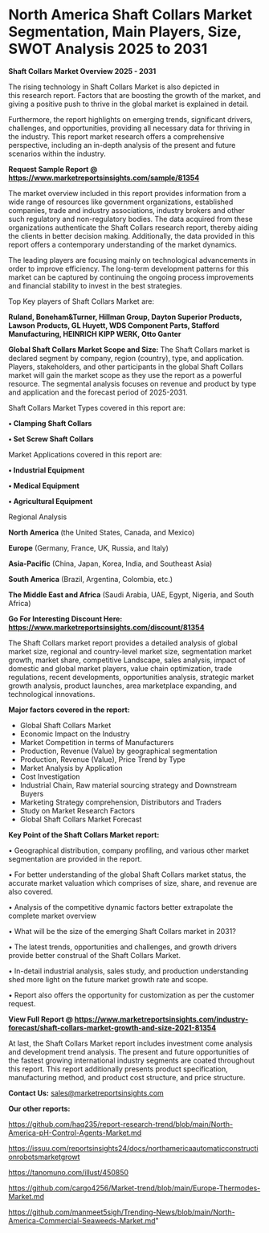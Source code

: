 # North America Shaft Collars Market Segmentation, Main Players, Size, SWOT Analysis 2025 to 2031

<Strong> Shaft Collars Market Overview 2025 - 2031</strong>

The rising technology in Shaft Collars Market is also depicted in this research report. Factors that are boosting the growth of the market, and giving a positive push to thrive in the global market is explained in detail.

Furthermore, the report highlights on emerging trends, significant drivers, challenges, and opportunities, providing all necessary data for thriving in the industry. This report market research offers a comprehensive perspective, including an in-depth analysis of the present and future scenarios within the industry.

<strong>Request Sample Report @ <a href=https://www.marketreportsinsights.com/sample/81354>https://www.marketreportsinsights.com/sample/81354</a></strong>

The market overview included in this report provides information from a wide range of resources like government organizations, established companies, trade and industry associations, industry brokers and other such regulatory and non-regulatory bodies. The data acquired from these organizations authenticate the Shaft Collars research report, thereby aiding the clients in better decision making. Additionally, the data provided in this report offers a contemporary understanding of the market dynamics.

The leading players are focusing mainly on technological advancements in order to improve efficiency. The long-term development patterns for this market can be captured by continuing the ongoing process improvements and financial stability to invest in the best strategies.

Top Key players of Shaft Collars Market are:

<strong>Ruland, Boneham&Turner, Hillman Group, Dayton Superior Products, Lawson Products, GL Huyett, WDS Component Parts, Stafford Manufacturing, HEINRICH KIPP WERK, Otto Ganter</strong>

<strong><b>Global Shaft Collars Market Scope and Size:</b></strong>
The Shaft Collars market is declared segment by company, region (country), type, and application. Players, stakeholders, and other participants in the global Shaft Collars market will gain the market scope as they use the report as a powerful resource. The segmental analysis focuses on revenue and product by type and application and the forecast period of 2025-2031.

Shaft Collars Market Types covered in this report are:

<strong>• Clamping Shaft Collars

• Set Screw Shaft Collars</strong>

Market Applications covered in this report are:

<strong>• Industrial Equipment

• Medical Equipment

• Agricultural Equipment</strong> 

Regional Analysis

<strong>North America</strong> (the United States, Canada, and Mexico)

<strong>Europe</strong> (Germany, France, UK, Russia, and Italy)

<strong>Asia-Pacific</strong> (China, Japan, Korea, India, and Southeast Asia)

<strong>South America</strong> (Brazil, Argentina, Colombia, etc.)

<strong>The Middle East and Africa</strong> (Saudi Arabia, UAE, Egypt, Nigeria, and South Africa)

<strong>Go For Interesting Discount Here: <a href=https://www.marketreportsinsights.com/discount/81354>https://www.marketreportsinsights.com/discount/81354</a></strong>

The Shaft Collars market report provides a detailed analysis of global market size, regional and country-level market size, segmentation market growth, market share, competitive Landscape, sales analysis, impact of domestic and global market players, value chain optimization, trade regulations, recent developments, opportunities analysis, strategic market growth analysis, product launches, area marketplace expanding, and technological innovations.

<strong><b>Major factors covered in the report:</b></strong>
<ul>
  <li>Global Shaft Collars Market </li>
  <li>Economic Impact on the Industry</li>
  <li>Market Competition in terms of Manufacturers</li>
  <li>Production, Revenue (Value) by geographical segmentation</li>
  <li>Production, Revenue (Value), Price Trend by Type</li>
  <li>Market Analysis by Application</li>
  <li>Cost Investigation</li>
  <li>Industrial Chain, Raw material sourcing strategy and Downstream Buyers</li>
  <li>Marketing Strategy comprehension, Distributors and Traders</li>
  <li>Study on Market Research Factors</li>
  <li>Global Shaft Collars Market Forecast</li>
</ul>

<strong><b>Key Point of the Shaft Collars Market report:</b></strong>

• Geographical distribution, company profiling, and various other market segmentation are provided in the report.

• For better understanding of the global Shaft Collars market status, the accurate market valuation which comprises of size, share, and revenue are also covered.

• Analysis of the competitive dynamic factors better extrapolate the complete market overview

• What will be the size of the emerging Shaft Collars market in 2031?

• The latest trends, opportunities and challenges, and growth drivers provide better construal of the Shaft Collars Market.

• In-detail industrial analysis, sales study, and production understanding shed more light on the future market growth rate and scope.

• Report also offers the opportunity for customization as per the customer request.

<strong><b>View Full Report @ <a href=https://www.marketreportsinsights.com/industry-forecast/shaft-collars-market-growth-and-size-2021-81354>https://www.marketreportsinsights.com/industry-forecast/shaft-collars-market-growth-and-size-2021-81354</a></b></strong>


At last, the Shaft Collars Market report includes investment come analysis and development trend analysis. The present and future opportunities of the fastest growing international industry segments are coated throughout this report. This report additionally presents product specification, manufacturing method, and product cost structure, and price structure.

<strong>Contact Us:</strong>
sales@marketreportsinsights.com

<strong>Our other reports:</strong>

<a href=https://github.com/haq235/report-research-trend/blob/main/North-America-pH-Control-Agents-Market.md>https://github.com/haq235/report-research-trend/blob/main/North-America-pH-Control-Agents-Market.md</a>

<a href=https://issuu.com/reportsinsights24/docs/northamericaautomaticconstructionrobotsmarketgrowt>https://issuu.com/reportsinsights24/docs/northamericaautomaticconstructionrobotsmarketgrowt</a>

<a href=https://tanomuno.com/illust/450850>https://tanomuno.com/illust/450850</a>

<a href=https://github.com/cargo4256/Market-trend/blob/main/Europe-Thermodes-Market.md>https://github.com/cargo4256/Market-trend/blob/main/Europe-Thermodes-Market.md</a>

<a href=https://github.com/manmeet5sigh/Trending-News/blob/main/North-America-Commercial-Seaweeds-Market.md>https://github.com/manmeet5sigh/Trending-News/blob/main/North-America-Commercial-Seaweeds-Market.md</a>"
